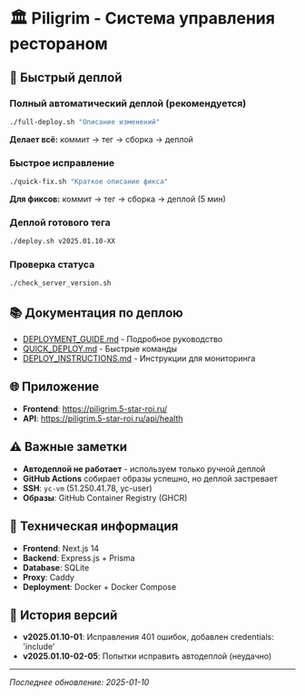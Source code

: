 # 🏛️ Piligrim - Система управления рестораном

## 🚀 Быстрый деплой

### Полный автоматический деплой (рекомендуется)
```bash
./full-deploy.sh "Описание изменений"
```
**Делает всё:** коммит → тег → сборка → деплой

### Быстрое исправление
```bash
./quick-fix.sh "Краткое описание фикса"
```
**Для фиксов:** коммит → тег → сборка → деплой (5 мин)

### Деплой готового тега
```bash
./deploy.sh v2025.01.10-XX
```

### Проверка статуса
```bash
./check_server_version.sh
```

## 📚 Документация по деплою
- [DEPLOYMENT_GUIDE.md](DEPLOYMENT_GUIDE.md) - Подробное руководство
- [QUICK_DEPLOY.md](QUICK_DEPLOY.md) - Быстрые команды
- [DEPLOY_INSTRUCTIONS.md](DEPLOY_INSTRUCTIONS.md) - Инструкции для мониторинга

## 🌐 Приложение
- **Frontend**: https://piligrim.5-star-roi.ru/
- **API**: https://piligrim.5-star-roi.ru/api/health

## ⚠️ Важные заметки
- **Автодеплой не работает** - используем только ручной деплой
- **GitHub Actions** собирает образы успешно, но деплой застревает
- **SSH**: `yc-vm` (51.250.41.78, yc-user)
- **Образы**: GitHub Container Registry (GHCR)

## 🔧 Техническая информация
- **Frontend**: Next.js 14
- **Backend**: Express.js + Prisma
- **Database**: SQLite
- **Proxy**: Caddy
- **Deployment**: Docker + Docker Compose

## 📝 История версий
- **v2025.01.10-01**: Исправления 401 ошибок, добавлен credentials: 'include'
- **v2025.01.10-02-05**: Попытки исправить автодеплой (неудачно)

---
*Последнее обновление: 2025-01-10*
